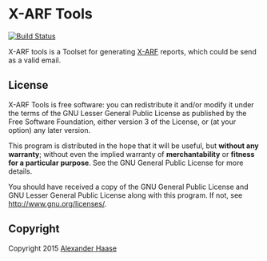 # X-ARF Tools

[![Build Status](https://travis-ci.org/alehaa/xarf-tools.svg)](https://travis-ci.org/alehaa/xarf-tools)

X-ARF tools is a Toolset for generating [X-ARF](http://www.x-arf.org/) reports, which could be send as a valid email.


## License

X-ARF Tools is free software: you can redistribute it and/or modify it under the terms of the GNU Lesser General Public License as published by the Free Software Foundation, either version 3 of the License, or (at your option) any later version.

This program is distributed in the hope that it will be useful, but **without any warranty**; without even the implied warranty of **merchantability** or **fitness for a particular purpose**. See the GNU General Public License for more details.

You should have received a copy of the GNU General Public License and GNU Lesser General Public License along with this program. If not, see http://www.gnu.org/licenses/.


## Copyright

Copyright 2015 [Alexander Haase](mailto:alexander.haase@rwth-aachen.de)

